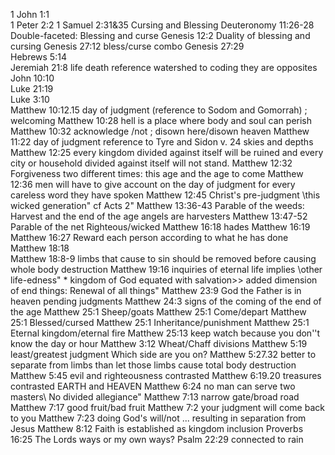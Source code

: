1 John 1:1	
1 Peter 2:2	
1 Samuel 2:31&35	Cursing and Blessing
Deuteronomy 11:26-28	Double-faceted: Blessing and curse
Genesis 12:2	Duality of blessing and cursing
Genesis 27:12	bless/curse combo
Genesis 27:29	
Hebrews 5:14	
Jeremiah 21:8	life death reference watershed to coding they are opposites
John 10:10	
Luke 21:19	
Luke 3:10	
Matthew 10:12.15	day of judgment (reference to Sodom and Gomorrah) ; welcoming
Matthew 10:28	hell is a place where body and soul can perish
Matthew 10:32	acknowledge /not ; disown here/disown heaven
Matthew 11:22	day of judgment  reference to Tyre and Sidon v. 24 skies and depths
Matthew 12:25	every kingdom divided against itself will be ruined and every city or household divided against itself will not stand.
Matthew 12:32	Forgiveness two different times: this age and the age to come
Matthew 12:36	men will have to give account on the day of judgment for every careless word they have spoken
Matthew 12:45	Christ's pre-judgment \this wicked generation\" cf Acts 2"
Matthew 13:36-43	Parable of the weeds: Harvest and the end of the age angels are harvesters
Matthew 13:47-52	Parable of the net Righteous/wicked
Matthew 16:18	hades
Matthew 16:19	
Matthew 16:27	Reward each person according to what he has done
Matthew 18:18	
Matthew 18:8-9	limbs that cause to sin should be removed before causing whole body destruction
Matthew 19:16	inquiries of eternal life implies \other life-edness\" * kingdom of God equated with salvation>> added dimension of end things: Renewal of all things"
Matthew 23:9	God the Father is in heaven pending judgments
Matthew 24:3	signs of the coming of the end of the age
Matthew 25:1	Sheep/goats
Matthew 25:1	Come/depart
Matthew 25:1	Blessed/cursed
Matthew 25:1	Inheritance/punishment
Matthew 25:1	Eternal kingdom/eternal fire
Matthew 25:13	keep watch because you don''t know the day or hour
Matthew 3:12	Wheat/Chaff divisions
Matthew 5:19	least/greatest judgment Which side are you on?
Matthew 5:27.32	better to separate from limbs than let those limbs cause total body destruction
Matthew 5:45	evil and righteousness contrasted
Matthew 6:19.20	treasures contrasted EARTH and HEAVEN
Matthew 6:24	no man can serve two masters\ No divided allegiance"
Matthew 7:13	narrow gate/broad road
Matthew 7:17	good fruit/bad fruit
Matthew 7:2	your judgment will come back to you
Matthew 7:23	doing God's will/not ... resulting in separation from Jesus
Matthew 8:12	Faith is established as kingdom inclusion
Proverbs 16:25	The Lords ways or my own ways?
Psalm 22:29	connected to rain
